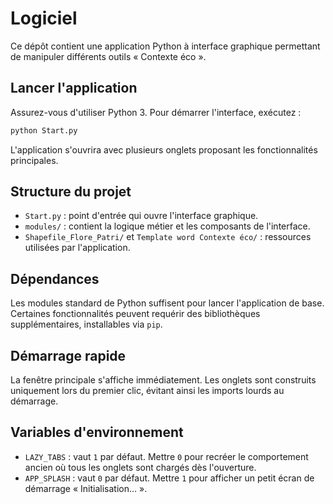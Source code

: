# Logiciel

Ce dépôt contient une application Python à interface graphique permettant de manipuler différents outils « Contexte éco ».

## Lancer l'application

Assurez-vous d'utiliser Python 3. Pour démarrer l'interface, exécutez :

```bash
python Start.py
```

L'application s'ouvrira avec plusieurs onglets proposant les fonctionnalités principales.

## Structure du projet

- `Start.py` : point d'entrée qui ouvre l'interface graphique.
- `modules/` : contient la logique métier et les composants de l'interface.
- `Shapefile_Flore_Patri/` et `Template word Contexte éco/` : ressources utilisées par l'application.

## Dépendances

Les modules standard de Python suffisent pour lancer l'application de base. Certaines fonctionnalités peuvent requérir des bibliothèques supplémentaires, installables via `pip`.


## Démarrage rapide

La fenêtre principale s'affiche immédiatement. Les onglets sont construits uniquement lors du premier clic, évitant ainsi les imports lourds au démarrage.

## Variables d'environnement

- `LAZY_TABS` : vaut `1` par défaut. Mettre `0` pour recréer le comportement ancien où tous les onglets sont chargés dès l'ouverture.
- `APP_SPLASH` : vaut `0` par défaut. Mettre `1` pour afficher un petit écran de démarrage « Initialisation… ».
